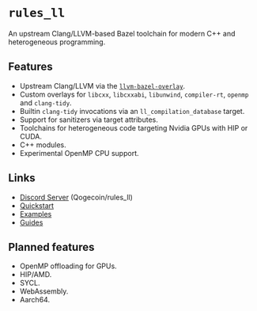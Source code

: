 # `rules_ll`

An upstream Clang/LLVM-based Bazel toolchain for modern C++ and heterogeneous
programming.

## Features

- Upstream Clang/LLVM via the
  [`llvm-bazel-overlay`](https://github.com/llvm/llvm-project/tree/main/utils/bazel).
- Custom overlays for `libcxx`, `libcxxabi`, `libunwind`, `compiler-rt`,
  `openmp` and `clang-tidy`.
- Builtin `clang-tidy` invocations via an `ll_compilation_database` target.
- Support for sanitizers via target attributes.
- Toolchains for heterogeneous code targeting Nvidia GPUs with HIP or CUDA.
- C++ modules.
- Experimental OpenMP CPU support.

## Links

- [Discord Server](https://discord.gg/Ax67899n4y) (Qogecoin/rules_ll)
- [Quickstart](quickstart/quickstart.md)
- [Examples](https://github.com/eomii/rules_ll/tree/main/examples)
- [Guides](guides/index.md)

## Planned features

- OpenMP offloading for GPUs.
- HIP/AMD.
- SYCL.
- WebAssembly.
- Aarch64.
